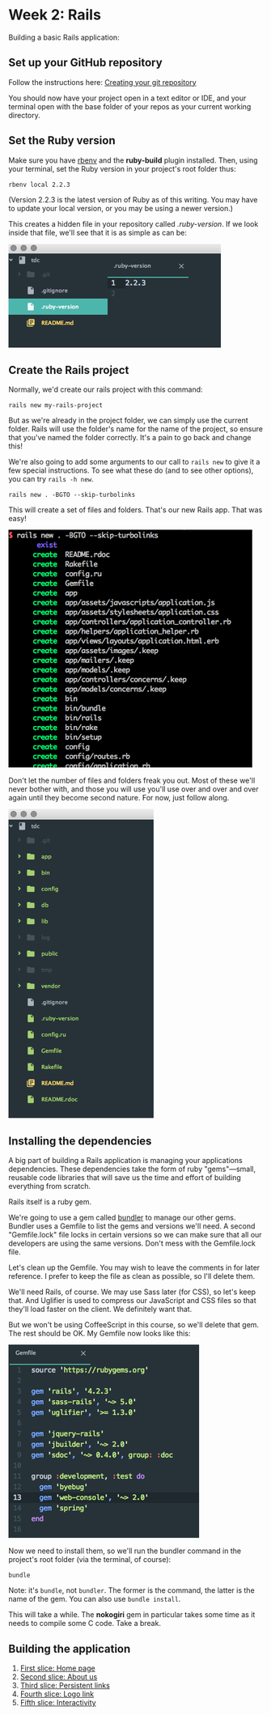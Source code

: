# Week 2: Rails

Building a basic Rails application:

## Set up your GitHub repository

Follow the instructions here: [Creating your git repository](/week02/github/README.md)

You should now have your project open in a text editor or IDE, and your terminal open with the base folder of your repos as your current working directory.

## Set the Ruby version

Make sure you have [rbenv](/week02/rbenv/README.md) and the **ruby-build** plugin installed. Then, using your terminal, set the Ruby version in your project's root folder thus:

```
rbenv local 2.2.3
```

(Version 2.2.3 is the latest version of Ruby as of this writing. You may have to update your local version, or you may be using a newer version.)

This creates a hidden file in your repository called *.ruby-version*. If we look inside that file, we'll see that it is as simple as can be:


![Our project so far](/images/ruby-version.png)

## Create the Rails project

Normally, we'd create our rails project with this command:

```
rails new my-rails-project
```

But as we're already in the project folder, we can simply use the current folder. Rails will use the folder's name for the name of the project, so ensure that you've named the folder correctly. It's a pain to go back and change this!

We're also going to add some arguments to our call to `rails new` to give it a few special instructions. To see what these do (and to see other options), you can try `rails -h new`.

```
rails new . -BGTO --skip-turbolinks
```

This will create a set of files and folders. That's our new Rails app. That was easy!

![New Rails app folders](/images/new-rails-app.png)

Don't let the number of files and folders freak you out. Most of these we'll never bother with, and those you will use you'll use over and over and over again until they become second nature. For now, just follow along.

![New Rails app in Atom](/images/new-rails-in-atom.png)

## Installing the dependencies

A big part of building a Rails application is managing your applications dependencies. These dependencies take the form of ruby "gems"&mdash;small, reusable code libraries that will save us the time and effort of building everything from scratch.

Rails itself is a ruby gem.

We're going to use a gem called [bundler]() to manage our other gems. Bundler uses a Gemfile to list the gems and versions we'll need. A second "Gemfile.lock" file locks in certain versions so we can make sure that all our developers are using the same versions. Don't mess with the Gemfile.lock file.

Let's clean up the Gemfile. You may wish to leave the comments in for later reference. I prefer to keep the file as clean as possible, so I'll delete them.

We'll need Rails, of course. We may use Sass later (for CSS), so let's keep that. And Uglifier is used to compress our JavaScript and CSS files so that they'll load faster on the client. We definitely want that.

But we won't be using CoffeeScript in this course, so we'll delete that gem. The rest should be OK. My Gemfile now looks like this:

![Gemfile](/images/gemfile.png)

Now we need to install them, so we'll run the bundler command in the project's root folder (via the terminal, of course):

```
bundle
```

Note: it's `bundle`, not `bundler`. The former is the command, the latter is the name of the gem. You can also use `bundle install`.

This will take a while. The **nokogiri** gem in particular takes some time as it needs to compile some C code. Take a break.

## Building the application

1. [First slice: Home page](/slice01/README.md)
2. [Second slice: About us](/slice02/README.md)
3. [Third slice: Persistent links](/slice03/README.md)
4. [Fourth slice: Logo link](/slice04/README.md)
5. [Fifth slice: Interactivity](/slice05/README.md)
